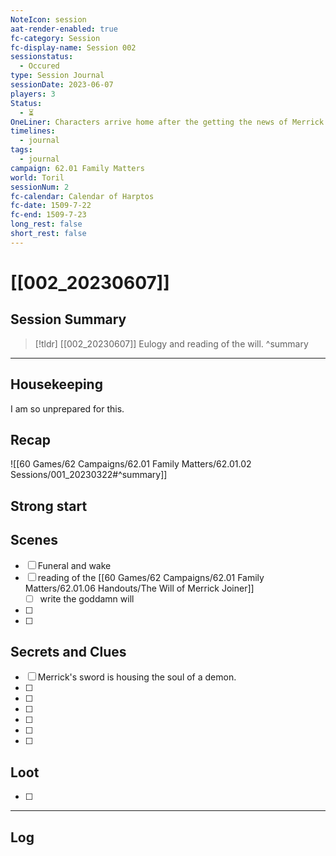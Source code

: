 ```yaml
---
NoteIcon: session
aat-render-enabled: true
fc-category: Session
fc-display-name: Session 002
sessionstatus:
  - Occured
type: Session Journal
sessionDate: 2023-06-07
players: 3
Status:
  - ⏳
OneLiner: Characters arrive home after the getting the news of Merrick's passing.
timelines:
  - journal
tags:
  - journal
campaign: 62.01 Family Matters
world: Toril
sessionNum: 2
fc-calendar: Calendar of Harptos
fc-date: 1509-7-22
fc-end: 1509-7-23
long_rest: false
short_rest: false
---
```

# [[002_20230607]]

## Session Summary

> [!tldr] [[002_20230607]]
Eulogy and reading of the will.
>  ^summary


---

## Housekeeping
I am so unprepared for this.



## Recap

![[60 Games/62 Campaigns/62.01 Family Matters/62.01.02 Sessions/001_20230322#^summary]]

## Strong start

> 

## Scenes

- [ ] Funeral and wake
- [ ] reading of the [[60 Games/62 Campaigns/62.01 Family Matters/62.01.06 Handouts/The Will of Merrick Joiner]]
	- [ ] write the goddamn will
- [ ] 
- [ ] 

## Secrets and Clues

- [ ] Merrick's sword is housing the soul of a demon.
- [ ]  
- [ ] 
- [ ] 
- [ ] 
- [ ] 
- [ ] 

## Loot

- [ ] 

---

## Log

